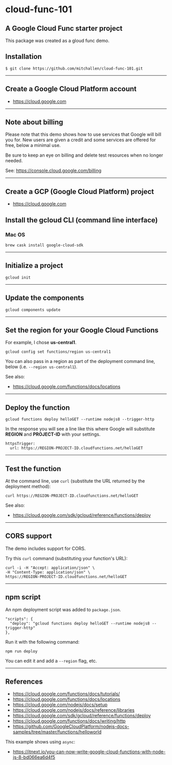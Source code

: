 cloud-func-101
==
A Google Cloud Func starter project
--

This package was created as a gloud func demo.

## Installation

    $ git clone https://github.com/mitchallen/cloud-func-101.git
  
* * *

## Create a Google Cloud Platform account

* https://cloud.google.com

* * *

## Note about billing

Please note that this demo shows how to use services that Google will bill you for.  New users are given a credit and some services are offered for free, below a minimal use.

Be sure to keep an eye on billing and delete test resources when no longer needed.

See: https://console.cloud.google.com/billing

* * *

## Create a GCP (Google Cloud Platform) project

* https://cloud.google.com

## Install the gcloud CLI (command line interface)

### Mac OS

```
brew cask install google-cloud-sdk
```

* * *

## Initialize a project

```
gcloud init
```

* * *

## Update the components

```
gcloud components update
```

* * *

## Set the region for your Google Cloud Functions

For example, I chose __us-central1__.

```
gcloud config set functions/region us-central1
```

You can also pass in a region as part of the deployment command line, below (i.e. `--region us-central1`).

See also:

* https://cloud.google.com/functions/docs/locations

* * *

## Deploy the function

```
gcloud functions deploy helloGET --runtime nodejs8 --trigger-http
```

In the response you will see a line like this where Google will substitute __REGION__ and __PROJECT-ID__ with your settings.

```
httpsTrigger:
  url: https://REGION-PROJECT-ID.cloudfunctions.net/helloGET
```

* * *

## Test the function

At the command line, use `curl` (substitute the URL returned by the deployment method):

```
curl https://REGION-PROJECT-ID.cloudfunctions.net/helloGET
```

See also:

* https://cloud.google.com/sdk/gcloud/reference/functions/deploy

* * *

## CORS support

The demo includes support for CORS.

Try this `curl` command (substituting your function's URL):

```
curl -i -H "Accept: application/json" \
-H "Content-Type: application/json" \
https://REGION-PROJECT-ID.cloudfunctions.net/helloGET
```

* * *

## npm script

An npm deployment script was added to `package.json`.

```
"scripts": {
  "deploy": "gcloud functions deploy helloGET --runtime nodejs8 --trigger-http"
},
```

Run it with the following command:

```
npm run deploy
```

You can edit it and add a `--region` flag, etc.

* * *

## References

* https://cloud.google.com/functions/docs/tutorials/
* https://cloud.google.com/functions/docs/locations
* https://cloud.google.com/nodejs/docs/setup
* https://cloud.google.com/nodejs/docs/reference/libraries
* https://cloud.google.com/sdk/gcloud/reference/functions/deploy
* https://cloud.google.com/functions/docs/writing/http
* https://github.com/GoogleCloudPlatform/nodejs-docs-samples/tree/master/functions/helloworld

This example shows using `async`:

* https://itnext.io/you-can-now-write-google-cloud-functions-with-node-js-8-bd066ea6d4f5
